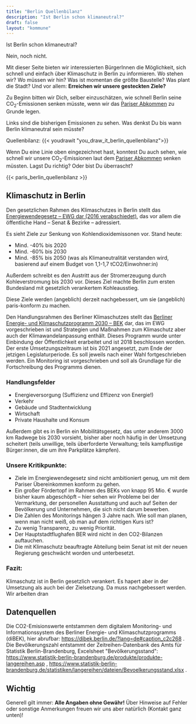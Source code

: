 ```yaml
---
title: "Berlin Quellenbilanz"
description: "Ist Berlin schon klimaneutral?"
draft: false
layout: "kommune"
---
```


Ist Berlin schon klimaneutral?

Nein, noch nicht.

Mit dieser Seite bieten wir interessierten BürgerInnen die Möglichkeit,
sich schnell und einfach über Klimaschutz in Berlin zu informieren.
Wo stehen wir? Wo müssen wir hin? Was ist momentan die größte Baustelle?
Was plant die Stadt?
Und vor allem: **Erreichen wir unsere gesteckten Ziele?**

Zu Beginn bitten wir Dich, selber einzuschätzen, wie schnell Berlin seine
CO<sub>2</sub>-Emissionen senken müsste, wenn wir das [Pariser Abkommen](../paris-limits) zu Grunde legen.

Links sind die bisherigen Emissionen zu sehen. Was denkst Du bis wann Berlin
klimaneutral sein müsste?

Quellenbilanz:
{{< youdrawit "you_draw_it_berlin_quellenbilanz">}}

Wenn Du eine Linie oben eingezeichnet hast, konntest Du auch sehen, wie schnell wir unsere CO<sub>2</sub>-Emissionen laut dem [Pariser Abkommen](../../paris-limits) senken müssten. Lagst Du richtig? Oder bist Du überrascht?

{{< paris_berlin_quellenbilanz >}}

## Klimaschutz in Berlin

Den gesetzlichen Rahmen des Klimaschutzes in Berlin stellt das [Energiewendegesetz – EWG dar (2016 verabschiedet)](http://gesetze.berlin.de/jportal/?quelle=jlink&query=EWendG+BE&psml=bsbeprod.psml&max=true&aiz=true), das vor allem die öffentliche Hand – Senat & Bezirke – adressiert.

Es sieht Ziele zur Senkung von Kohlendioxidemissonen vor. Stand heute:

-  Mind. -40% bis 2020
- Mind. -60% bis 2030
- Mind. -85% bis 2050 (was als Klimaneutralität verstanden wird, basierend auf einem Budget von 1,1-1,7 tCO2/Einwohner:in)

Außerdem schreibt es den Austritt aus der Stromerzeugung durch Kohleverstromung bis 2030 vor. Dieses Ziel machte Berlin zum ersten Bundesland mit gesetzlich verankertem Kohleausstieg. 

Diese Ziele werden (angeblich) derzeit nachgebessert, um sie (angeblich) paris-konform zu machen. 

Den Handlungsrahmen des Berliner Klimaschutzes stellt das [Berliner Energie- und Klimaschutzprogramm 2030 – BEK](https://www.berlin.de/sen/uvk/klimaschutz/klimaschutz-in-der-umsetzung/das-berliner-energie-und-klimaschutzprogramm-bek/) dar, das im EWG vorgeschrieben ist und Strategien und Maßnahmen zum Klimaschutz aber auch der Klimawandelanpassung enthält. Dieses Programm wurde unter Einbindung der Öffentlichkeit erarbeitet und ist 2018 beschlossen worden. Der erste Umsetzungszeitraum ist bis 2021 angesetzt, zum Ende der jetzigen Legislaturperiode. Es soll jeweils nach einer Wahl fortgeschrieben werden. Ein Monitoring ist vorgeschrieben und soll als Grundlage für die Fortschreibung des Programms dienen.

### Handlungsfelder

- Energieversorgung (Suffizienz und Effizenz von Energie!)
- Verkehr
- Gebäude und Stadtentwicklung 
- Wirtschaft
- Private Haushalte und Konsum 

Außerdem gibt es in Berlin ein Mobilitätsgesetz, das unter anderem 3000 km Radwege bis 2030 vorsieht, bisher aber noch häufig in der Umsetzung scheitert (teils unwillige, teils überforderte Verwaltung; teils kampflustige Bürger:innen, die um ihre Parkplätze kämpfen). 

### Unsere Kritikpunkte:

- Ziele im Energiewendegesetz sind nicht ambitioniert genug, um mit dem Pariser Übereinkommen konform zu gehen. 
- Ein großer Fördertopf im Rahmen des BEKs von knapp 95 Mio. € wurde bisher kaum abgeschöpft – hier sehen wir Probleme bei der Vermarktung, der personellen Ausstattung und auch auf Seiten der Bevölkerung und Unternehmen, die sich nicht darum bewerben. 
- Die Zahlen des Monitorings hängen 3 Jahre nach. Wie soll man planen, wenn man nicht weiß, ob man auf dem richtigen Kurs ist? 
- Zu wenig Transparenz, zu wenig Priorität.
- Der Hauptstadtflughafen BER wird nicht in den CO2-Bilanzen auftauchen. 
- Die mit Klimaschutz beauftragte Abteilung beim Senat ist mit der neuen Regierung geschwächt worden und unterbesetzt. 

### Fazit: 

Klimaschutz ist in Berlin gesetzlich verankert. Es hapert aber in der Umsetzung als auch bei der Zielsetzung. Da muss nachgebessert werden. Wir arbeiten dran 

## Datenquellen

Die CO2-Emisionswerte entstammen dem digitalem Monitoring- und Informationssystem des Berliner Energie- und Klimaschutzprogramms (diBEK), hier abrufbar: https://dibek.berlin.de/?lang=de#caption_c2c268 . Die Bevölkerungszahl entstammt der Zeitreihen-Datenbank des Amts für Statistik Berlin-Brandenburg, Excelsheet "Bevölkerungsstand": https://www.statistik-berlin-brandenburg.de/produkte/produkte-langereihen.asp , https://www.statistik-berlin-brandenburg.de/statistiken/langereihen/dateien/Bevoelkerungsstand.xlsx .

## Wichtig

Generell gilt immer: **Alle Angaben ohne Gewähr!** Über Hinweise auf
Fehler oder sonstige Anmerkungen freuen wir uns aber natürlich (Kontakt ganz unten)!
